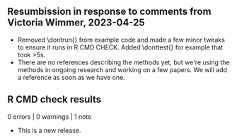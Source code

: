 ## Resumbission in response to comments from Victoria Wimmer, 2023-04-25

* Removed \dontrun{} from example code and made a few minor tweaks to ensure it
  runs in R CMD CHECK. Added \donttest{} for example that took >5s.
* There are no references describing the methods yet, but we're using the methods
  in ongoing research and working on a few papers. We will add a reference as 
  soon as we have one.

## R CMD check results

0 errors | 0 warnings | 1 note

* This is a new release.
